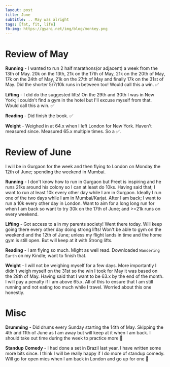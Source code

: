 ```yaml
---
layout: post
title: June
subtitle: .. May was alright
tags: [fat, fit, life]
fb-img: https://gyani.net/img/blog/monkey.png
---
```


# Review of May

**Running** - I wanted to run 2 half marathons(or adjacent) a week from the 13th of May. 20k on the 13th, 21k on the 17th of May, 21k on the 20th of May, 17k on the 24th of May, 21k on the 27th of May and finally 17k on the 31st of May. Did the shorter 5/7/10k runs in between too! Would call this a win. ✅

**Lifting** - I did do the suggested lifts! On the 29th and 30th I was in New York; I couldn't find a gym in the hotel but I'll excuse myself from that. Would call this a win. ✅

**Reading** - Did finish the book. ✅

**Weight** - Weighed in at 64.x when I left London for New York. Haven't measured since. Measured 65.x multiple times. So a ✅.


# Review of June

I will be in Gurgaon for the week and then flying to London on Monday the 12th of June; spending the weekend in Mumbai.

**Running** - I don't know how to run in Gurgaon but Preet is inspiring and he runs 21ks around his colony so I can at least do 10ks. Having said that; I want to run at least 10k every other day while I am in Gurgaon. Ideally I run one of the two days while I am in Mumbai/Karjat. After I am back; I want to run a 10k every other day in London. Want to aim for a long long run for when I am back so want to try 30k on the 17th of June; and >=21k runs on every weekend.

**Lifting** - Got access to a in my parents society! Went there today. Will keep going there every other day doing strong lifts! Won't be able to gym on the weekend and the 12th of June; unless my flight lands in time and the home gym is still open. But will keep at it with Strong lifts.

**Reading** - I am flying so much. Might as well read. Downloaded `Wandering Earth` on my Kindle; want to finish that.

**Weight** - I will not be weighing myself for a few days. More importantly I didn't weigh myself on the 31st so the win I took for May it was based on the 28th of May. Having said that I want to be 63.x by the end of the month. I will pay a penalty if I am above 65.x. All of this to ensure that I am still running and not eating too much while I travel. Worried about this one honestly.


# Misc

**Drumming** - Did drums every Sunday starting the 14th of May. Skipping the 4th and 11th of June as I am away but will keep at it when I am back. I should take out time during the week to practice more 🥁

**Standup Comedy** - I had done a set in Brazil last year. I have written some more bits since. I think I will be really happy if I do more of standup comedy. Will go for open mics when I am back in London and go up for one 🤞

